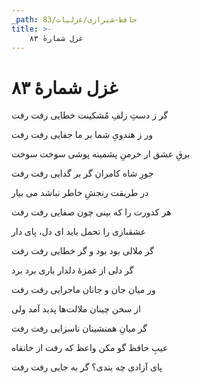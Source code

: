 ```yaml
---
_path: حافظ-شیرازی/غزلیات/83
title: >-
    غزل شمارهٔ ۸۳
---
```

# غزل شمارهٔ ۸۳

<div class="b" id="bn1"><div class="m1"><p>گر ز دستِ زلفِ مُشکینت خطایی رفت رفت</p></div>
<div class="m2"><p>ور ز هندویِ شما بر ما جفایی رفت رفت</p></div></div>
<div class="b" id="bn2"><div class="m1"><p>برقِ عشق ار خرمنِ پشمینه پوشی سوخت سوخت</p></div>
<div class="m2"><p>جورِ شاه کامران گر بر گدایی رفت رفت</p></div></div>
<div class="b" id="bn3"><div class="m1"><p>در طریقت رنجشِ خاطر نباشد می بیار</p></div>
<div class="m2"><p>هر کدورت را که بینی چون صفایی رفت رفت</p></div></div>
<div class="b" id="bn4"><div class="m1"><p>عشقبازی را تحمل باید ای دل، پای دار</p></div>
<div class="m2"><p>گر ملالی بود بود و گر خطایی رفت رفت</p></div></div>
<div class="b" id="bn5"><div class="m1"><p>گر دلی از غمزهٔ دلدار باری برد برد</p></div>
<div class="m2"><p>ور میان جان و جانان ماجرایی رفت رفت</p></div></div>
<div class="b" id="bn6"><div class="m1"><p>از سخن چینان ملالت‌ها پدید آمد ولی</p></div>
<div class="m2"><p>گر میانِ همنشینان ناسزایی رفت رفت</p></div></div>
<div class="b" id="bn7"><div class="m1"><p>عیبِ حافظ گو مکن واعظ که رفت از خانقاه</p></div>
<div class="m2"><p>پای آزادی چه بندی؟ گر به جایی رفت رفت</p></div></div>

